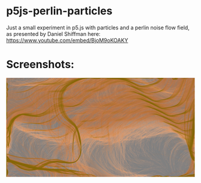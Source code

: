 # p5js-perlin-particles

Just a small experiment in p5.js with particles and a perlin noise flow field, as presented by Daniel Shiffman here: https://www.youtube.com/embed/BjoM9oKOAKY 

Screenshots:
============
![screenshot](https://github.com/nbogie/p5js-perlin-particles/raw/master/screenshots/screenshot-p5js-perlin-particles2.png)

